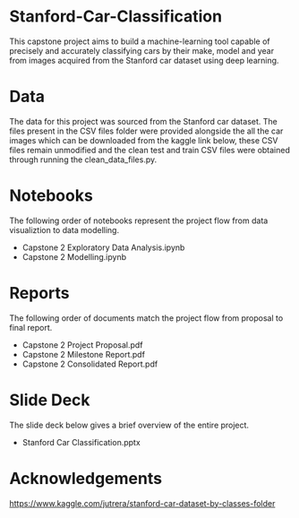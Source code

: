 # Stanford-Car-Classification
This capstone project aims to build a machine-learning tool capable of precisely and accurately classifying cars by their make, model and year from images acquired from the Stanford car dataset using deep learning. 
# Data
The data for this project was sourced from the Stanford car dataset. The files present in the CSV files folder were provided alongside the all the car images which can be downloaded from the kaggle link below, these CSV files remain unmodified and the clean test and train CSV files were obtained through running the clean_data_files.py.
# Notebooks
The following order of notebooks represent the project flow from data visualiztion to data modelling. 
* Capstone 2 Exploratory Data Analysis.ipynb
* Capstone 2 Modelling.ipynb
# Reports
The following order of documents match the project flow from proposal to final report.
* Capstone 2 Project Proposal.pdf
* Capstone 2 Milestone Report.pdf
* Capstone 2 Consolidated Report.pdf
# Slide Deck 
The slide deck below gives a brief overview of the entire project.
* Stanford Car Classification.pptx
# Acknowledgements
https://www.kaggle.com/jutrera/stanford-car-dataset-by-classes-folder

